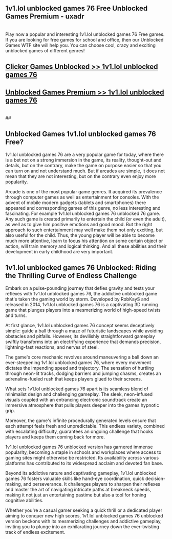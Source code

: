 ## 1v1.lol unblocked games 76 Free Unblocked Games Premium - uxadr <br>
<br>
Play now a popular and interesting 1v1.lol unblocked games 76 Free games. If you are looking for free games for school and office, then our Unblocked Games WTF site will help you. You can choose cool, crazy and exciting unblocked games of different genres!


##  [Clicker Games Unblocked >> 1v1.lol unblocked games 76](http://freeplayer.one?title=1v1.lol_unblocked_games_76&ref=05)

##  [Unblocked Games Premium >> 1v1.lol unblocked games 76](http://freeplayer.one?title=1v1.lol_unblocked_games_76&ref=05)
  <br>
  ##



## Unblocked Games 1v1.lol unblocked games 76 Free?

1v1.lol unblocked games 76 are a very popular game for today, where there is a bet not on a strong immersion in the game, its reality, thought-out and details, but on the contrary, make the game on purpose easier so that you can turn on and not understand much. But if arcades are simple, it does not mean that they are not interesting, but on the contrary even enjoy more popularity.

Arcade is one of the most popular game genres. It acquired its prevalence through computer games as well as entertainment for consoles. With the advent of mobile modern gadgets (tablets and smartphones) there appeared and corresponding games of this genre, no less interesting and fascinating. For example 1v1.lol unblocked games 76 unblocked 76 game. Any such game is created primarily to entertain the child (or even the adult), as well as to give him positive emotions and good mood. But the right approach to such entertainment may well make them not only exciting, but also useful for the child. Thus, the young player will be able to become much more attentive, learn to focus his attention on some certain object or action, will train memory and logical thinking. And all these abilities and their development in early childhood are very important.

##  1v1.lol unblocked games 76 Unblocked: Riding the Thrilling Curve of Endless Challenge

Embark on a pulse-pounding journey that defies gravity and tests your reflexes with 1v1.lol unblocked games 76, the addictive unblocked game that's taken the gaming world by storm. Developed by RobKayS and released in 2014, 1v1.lol unblocked games 76 is a captivating 3D running game that plunges players into a mesmerizing world of high-speed twists and turns.

At first glance, 1v1.lol unblocked games 76 concept seems deceptively simple: guide a ball through a maze of futuristic landscapes while avoiding obstacles and pitfalls. However, its devilishly straightforward gameplay swiftly transforms into an electrifying experience that demands precision, lightning-fast reactions, and nerves of steel.

The game's core mechanic revolves around maneuvering a ball down an ever-steepening 1v1.lol unblocked games 76, where every movement dictates the impending speed and trajectory. The sensation of hurtling through neon-lit tracks, dodging barriers and jumping chasms, creates an adrenaline-fueled rush that keeps players glued to their screens.

What sets 1v1.lol unblocked games 76 apart is its seamless blend of minimalist design and challenging gameplay. The sleek, neon-infused visuals coupled with an entrancing electronic soundtrack create an immersive atmosphere that pulls players deeper into the games hypnotic grip.

Moreover, the game's infinite procedurally generated levels ensure that each attempt feels fresh and unpredictable. This endless variety, combined with escalating difficulty, guarantees an ongoing challenge that hooks players and keeps them coming back for more.

1v1.lol unblocked games 76 unblocked version has garnered immense popularity, becoming a staple in schools and workplaces where access to gaming sites might otherwise be restricted. Its availability across various platforms has contributed to its widespread acclaim and devoted fan base.

Beyond its addictive nature and captivating gameplay, 1v1.lol unblocked games 76 fosters valuable skills like hand-eye coordination, quick decision-making, and perseverance. It challenges players to sharpen their reflexes and master the art of navigating intricate paths at breakneck speeds, making it not just an entertaining pastime but also a tool for honing cognitive abilities.

Whether you're a casual gamer seeking a quick thrill or a dedicated player aiming to conquer new high scores, 1v1.lol unblocked games 76 unblocked version beckons with its mesmerizing challenges and addictive gameplay, inviting you to plunge into an exhilarating journey down the ever-twisting track of endless excitement.